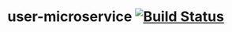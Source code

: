 # user-microservice  [![Build Status](https://app.travis-ci.com/robricci/user-microservice.svg?branch=master)](https://app.travis-ci.com/robricci/user-microservice)
